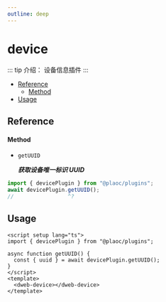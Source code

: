 ```yaml
---
outline: deep
---
```


# device

<Badges name="@plaoc/plugins" />

::: tip 介绍：
设备信息插件
:::

- [Reference](#reference)
  - [Method](#method)
- [Usage](#usage)

## Reference

#### Method

- `getUUID`

  **_获取设备唯一标识 UUID_**

```ts twoslash
import { devicePlugin } from "@plaoc/plugins";
await devicePlugin.getUUID();
//                 ^?
```

## Usage

```vue {5}
<script setup lang="ts">
import { devicePlugin } from "@plaoc/plugins";

async function getUUID() {
  const { uuid } = await devicePlugin.getUUID();
}
</script>
<template>
  <dweb-device></dweb-device>
</template>
```
